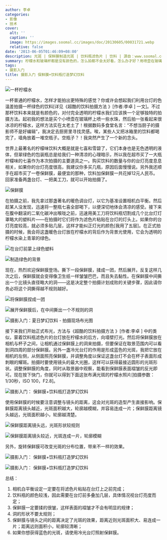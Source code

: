 ```yaml
---
author: 李卓
categories:
- 影像
- 技术
cover:
  alt: ''
  caption: ''
  image: https://images.soomal.cc/images/doc/20130605/00031721.webp
  relative: false
date: '2013-06-05T01:46:09+08:00'
description: 光斑 | 保鲜膜制造光斑 | 饮料瓶滤色片 | 饮料 | 源自：www.soomal.com | 版权：原创 |  平均/总评分：09.29/130
summary: 柠檬水和玻璃杯都是没有颜色的，怎么拍都不会太好看，怎么办才好？用喷壶在玻璃杯上制造水珠？这样方法太老土了。根据数码多食堂名言：“不想当厨子的摄影师不是好编辑”，所以这次我们就要用厨房里常见的保鲜膜和空饮料瓶来拍摄一杯夏日梦幻饮料。
tags:
- 摄影入门
title: 摄影入门 保鲜膜+饮料瓶打造梦幻饮料
---
```


![一杯柠檬水](https://images.soomal.cc/images/doc/20130605/00031723_01.webp)



一杯普通的柠檬水，怎样才能拍出更特殊的感觉？你或许会想起我们利用台灯的色温差拍摄一杯绿色的饮料[详见《超酷的饮料拍摄方法 》[作者:李卓 ]
一文]。不过那杯饮料本来就是有颜色的，对付完全透明的柠檬水我们应该换一个足够独特的拍摄方法。起初我的想法是买个小喷壶在玻璃杯上喷一些水珠，然后拍一张看起来很冰凉的柠檬水，这样方法实在太老土了！根据数码多食堂名言：“不想当厨子的摄影师不是好编辑”，我决定去厨房里寻找灵感。唉，某些人又把冰箱里的饮料都喝完了，墙角放着一堆空瓶子。空瓶子？！我突然产生了一个新的念头。



世界上最著名的柠檬味饮料大概是就是七喜和雪碧了，它们本身也是无色透明的液体，但翠绿色的包装瓶总是给我们一种清凉的心理暗示，所以我在超市买了一大瓶柠檬味的七喜作为本次拍摄的主要道具之一。购买饮料的数量与你的台灯亮度息息相关，如果你的台灯亮度很高，我建议你多买几瓶，原因后面慢慢说。另外我还顺手在超市买了一卷保鲜膜，最便宜的那种，饮料加保鲜膜一共花掉12元人民币。回家准备两盏台灯、一把美工刀，就可以开始拍摄了。



![保鲜膜](https://images.soomal.cc/images/doc/20130605/00031726.webp)



在拍摄之前，我先拿过那盏著名的暖色调台灯，以它为基准设置相机白平衡。然后趁某人没发现，迅速将一整瓶七喜全部喝下，以便深切地体会清凉的感受。接下来在腹中翻滚的二氧化碳冲出喉咙之前，迅速用美工刀将饮料瓶切割成几个比台灯灯罩略大的塑料片――在拍摄时它们将作为滤色片粘贴在台灯的灯头上。如果你的台灯亮度较高，就必须多贴几层，这样才能纠正灯光的颜色[我用了五层]。在正式拍摄的时候，我会将这盏暖色台灯放在柠檬水的背后作为背景光使用，它会为透明的柠檬水染上青翠的绿色。



![在台灯前蒙上绿色塑料](https://images.soomal.cc/images/doc/20130605/00031724.webp)



![制造绿色的背景](https://images.soomal.cc/images/doc/20130605/00031725.webp)



现在，热烈欢迎保鲜膜登场。撕下一段保鲜膜，揉成一团，然后展开。反复这样几次之后，保鲜膜就会变得像卫生纸一样皱皱巴巴，而且失去黏性。在保鲜膜中间撕出一个比镜头直径略大的洞――这是决定整个拍摄计划成败的关键步骤，因此请你务必将这个洞撕得越不规则越好。



![将保鲜膜捏成一团](https://images.soomal.cc/images/doc/20130605/00031727.webp)



![展开保鲜膜后，在中间撕出一个不规则的洞](https://images.soomal.cc/images/doc/20130605/00031728.webp)



![摄影入门：夏日梦幻饮料 - 拍摄现场布光图](https://images.soomal.cc/images/doc/20130605/00031729_01.webp)



接下来我们开始正式布光，方法与《超酷的饮料拍摄方法 》[作者:李卓 ]
中的类似，蒙着饮料瓶滤色片的台灯放在柠檬水的后方，向墙壁打光。然后将保鲜膜放在相机与杯子之间，让相机通过保鲜膜上的洞来拍摄，但要保证在取景范围内可以看到洞四周的部分保鲜膜。另外一盏冷光台灯的作用是形成蓝色的光斑，我把它放在相机的左侧，从侧面照亮保鲜膜，并调整角度以保证这盏台灯不会在杯子表面形成刺眼的耀斑。拍摄时要使用镜头的最大光圈，这样可以获得最接近圆形的光斑形状。调整保鲜膜的角度，同时从取景器中观察，能看到保鲜膜表面褶皱的反光即可。现在按下快门，你就可以得到下面这张布满光斑的柠檬水照片[拍摄参数：1/30秒，ISO 100，F2.8]。



![摄影入门： 保鲜膜+饮料瓶打造梦幻饮料](https://images.soomal.cc/images/doc/20130605/00031721.webp)



使用保鲜膜的时候要注意调整与镜头的距离，这会对光斑的造型产生直接影响。保鲜膜距离镜头越近，光斑面积越大，轮廓越模糊，并容易连成一片；保鲜膜距离镜头越远，光斑面积越小，轮廓越清楚。



![保鲜膜距离镜头远，光斑形状较规则](https://images.soomal.cc/images/doc/20130605/00031730.webp)



![保鲜膜距离镜头较近，光斑连成一片，轮廓模糊](https://images.soomal.cc/images/doc/20130605/00031731.webp)



另外，旋转保鲜膜可改变光斑的分布位置，带来不一样的效果。



![摄影入门： 保鲜膜+饮料瓶打造梦幻饮料](https://images.soomal.cc/images/doc/20130605/00031733_01.webp)



![摄影入门： 保鲜膜+饮料瓶打造梦幻饮料](https://images.soomal.cc/images/doc/20130605/00031734_01.webp)



总结：
1. 相机白平衡设定一定要在将滤色片粘贴在台灯上之前完成；
2. 饮料瓶的颜色较浅，因此需要在台灯前多叠加几层，具体情况视台灯亮度而定；
3. 保鲜膜一定要揉的很皱，这样表面的褶皱才不会有明显的规律；
4. 洞的形状不要太规则；
5. 保鲜膜与镜头之间的距离决定了光斑的效果，距离近则光斑面积大、易连成一片；距离远则面积小，轮廓较清晰；
6. 如果你想获得蓝色的光斑，请使用冷光台灯照射保鲜膜。